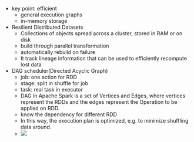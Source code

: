 

- key point: efficient
    - general execution graphs
    - in-memory storage
- Resilient Distributed Datasets
    - Collections of objects spread across a cluster, stored in RAM or on disk
    - build through parallel transformation
    - automatically rebuild on failure 
    - It track lineage information that can be used to efficiently recompute lost data
- DAG scheduler(Directed Acyclic Graph)
    - job: one action for RDD
    - stage: split in shuffle for job
    - task: real task in executor
    - DAG in Apache Spark is a set of Vertices and Edges, where vertices represent the RDDs and the edges represent the Operation to be applied on RDD.
    - know the dependency for different RDD
    - In this way, the execution plan is optimized, e.g. to minimize shuffling data around. 
    - ![](https://img-blog.csdn.net/20170427180924863?watermark/2/text/aHR0cDovL2Jsb2cuY3Nkbi5uZXQvdTAxMTU2NDE3Mg==/font/5a6L5L2T/fontsize/400/fill/I0JBQkFCMA==/dissolve/70/gravity/SouthEast)